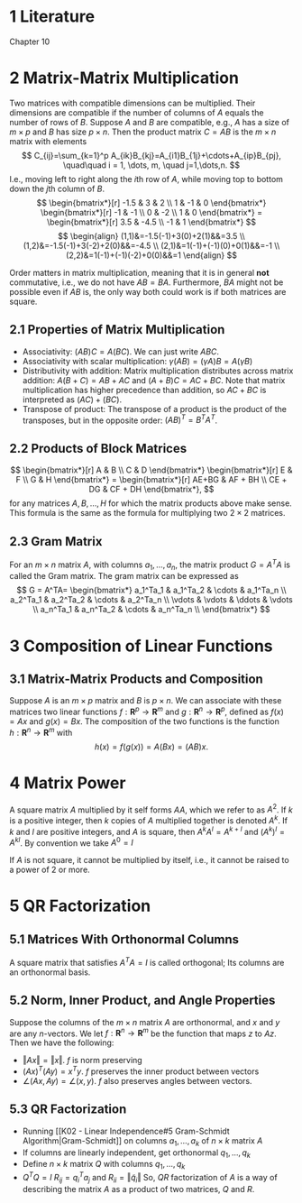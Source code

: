 # 1 Literature
Chapter 10
# 2 Matrix-Matrix Multiplication
Two matrices with compatible dimensions can be multiplied. Their dimensions are compatible if the number of columns of $A$ equals the number of rows of $B$. Suppose $A$ and $B$ are compatible, e.g., $A$ has a size of $m \times p$ and $B$ has size $p \times n$. Then the product matrix $C = AB$ is the $m \times n$ matrix with elements
$$
C_{ij}=\sum_{k=1}^p A_{ik}B_{kj}=A_{i1}B_{1j}+\cdots+A_{ip}B_{pj}, \quad\quad i = 1, \dots, m, \quad j=1,\dots,n.
$$
I.e., moving left to right along the $i$th row of $A$, while moving top to bottom down the $j$th column of $B$. 
$$
\begin{bmatrix*}[r]
-1.5 & 3 & 2 \\ 1 & -1 & 0
\end{bmatrix*} \begin{bmatrix*}[r]
-1 & -1 \\ 0 & -2 \\ 1 & 0
\end{bmatrix*} = \begin{bmatrix*}[r]
3.5 & -4.5 \\ -1 & 1
\end{bmatrix*}
$$
$$ 
\begin{align}
(1,1)&=-1.5(-1)+3(0)+2(1)&&=3.5 \\
(1,2)&=-1.5(-1)+3(-2)+2(0)&&=-4.5 \\
(2,1)&=1(-1)+(-1)(0)+0(1)&&=-1 \\
(2,2)&=1(-1)+(-1)(-2)+0(0)&&=1
\end{align}
$$

Order matters in matrix multiplication, meaning that it is in general **not** commutative, i.e., we do not have $AB=BA$. Furthermore, $BA$ might not be possible even if $AB$ is, the only way both could work is if both matrices are square.
## 2.1 Properties of Matrix Multiplication
- Associativity: $(AB)C=A(BC)$. We can just write $ABC$.
- Associativity with scalar multiplication: $\gamma(AB)=(\gamma A)B=A(\gamma B)$ 
- Distributivity with addition: Matrix multiplication distributes across matrix addition: $A(B+C)=AB+AC$ and $(A+B)C=AC+BC$. Note that matrix multiplication has higher precedence than addition, so $AC+BC$ is interpreted as $(AC)+(BC)$.
- Transpose of product: The transpose of a product is the product of the transposes, but in the opposite order: $(AB)^T=B^TA^T$.
## 2.2 Products of Block Matrices
$$
\begin{bmatrix*}[r]
A & B \\ C & D
\end{bmatrix*} \begin{bmatrix*}[r]
E & F \\ G & H
\end{bmatrix*} = \begin{bmatrix*}[r]
AE+BG & AF + BH \\
CE + DG & CF + DH
\end{bmatrix*},
$$
for any matrices $A, B, \dots, H$ for which the matrix products above make sense. This formula is the same as the formula for multiplying two $2 \times 2$ matrices.
## 2.3 Gram Matrix
For an $m \times n$ matrix $A$, with columns $a_1, \dots, a_n$, the matrix product $G=A^TA$ is called the Gram matrix. The gram matrix can be expressed as
$$
G = A^TA= \begin{bmatrix*}
a_1^Ta_1 & a_1^Ta_2 & \cdots & a_1^Ta_n \\
a_2^Ta_1 & a_2^Ta_2 & \cdots & a_2^Ta_n \\
\vdots & \vdots & \ddots & \vdots \\
a_n^Ta_1 & a_n^Ta_2 & \cdots & a_n^Ta_n \\
\end{bmatrix*}
$$
# 3 Composition of Linear Functions
## 3.1 Matrix-Matrix Products and Composition
Suppose $A$ is an $m \times p$ matrix and $B$ is $p \times n$. We can associate with these matrices two linear functions $f:\mathbf{R}^p \to \mathbf{R}^m$ and $g:\mathbf R^n \to \mathbf R ^p$, defined as $f(x)=Ax$ and $g(x)=Bx$. The composition of the two functions is the function $h: \mathbf R^n \to \mathbf R^m$ with
$$h(x)=f(g(x))=A(Bx)=(AB)x.$$
# 4 Matrix Power
A square matrix $A$ multiplied by it self forms $AA$, which we refer to as $A^2$. If $k$ is a positive integer, then $k$ copies of $A$ multiplied together is denoted $A^k$. If $k$ and $l$ are positive integers, and $A$ is square, then $A^kA^l=A^{k+l}$ and $(A^k)^l=A^{kl}$. By convention we take $A^0=I$

If $A$ is not square, it cannot be multiplied by itself, i.e., it cannot be raised to a power of 2 or more.
# 5 QR Factorization
## 5.1 Matrices With Orthonormal Columns
A square matrix that satisfies $A^TA=I$ is called orthogonal; Its columns are an orthonormal basis.
## 5.2 Norm, Inner Product, and Angle Properties
Suppose the columns of the $m \times n$ matrix $A$ are orthonormal, and $x$ and $y$ are any $n$-vectors. We let $f:\mathbf R^n \to \mathbf R^m$ be the function that maps $z$ to $Az$. Then we have the following:
- $\Vert Ax \Vert = \Vert x \Vert$. $f$ is norm preserving
- $(Ax)^T(Ay)=x^Ty$. $f$ preserves the inner product between vectors
- $\angle (Ax, Ay)=\angle(x,y)$. $f$ also preserves angles between vectors.
## 5.3 QR Factorization
- Running [[K02 - Linear Independence#5 Gram-Schmidt Algorithm|Gram-Schmidt]] on columns $a_1, \dots, a_k$ of $n \times k$ matrix $A$
- If columns are linearly independent, get orthonormal $q_1, \dots, q_k$
- Define $n\times k$ matrix $Q$ with columns $q_1, \dots, q_k$
- $Q^TQ=I$
$R_{ij}=q_i^Ta_j$ and $R_{ii}=\Vert \tilde q_i \Vert$
So, $QR$ factorization of $A$ is a way of describing the matrix $A$ as a product of two matrices, $Q$ and $R$. 